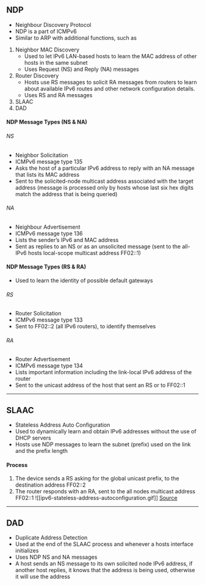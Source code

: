## NDP
- Neighbour Discovery Protocol
- NDP is a part of ICMPv6
- Similar to ARP with additional functions, such as
1. Neighbor MAC Discovery
    - Used to let IPv6 LAN-based hosts to learn the MAC address of other hosts in the same subnet
    - Uses Request (NS) and Reply (NA) messages
2. Router Discovery
    - Hosts use RS messages to solicit RA messages from routers to learn about available IPv6 routes and other network configuration details.
    - Uses RS and RA messages
3. SLAAC
4. DAD
#### NDP Message Types (NS & NA)
###### NS
- Neighbor Solicitation
- ICMPv6 message type 135
- Asks the host of a particular IPv6 address to reply with an NA message that lists its MAC address
- Sent to the solicited-node multicast address associated with the target address (message is processed only by hosts whose last six hex digits match the address that is being queried)
###### NA
- Neighbour Advertisement
- ICMPv6 message type 136
- Lists the sender’s IPv6 and MAC address
- Sent as replies to an NS or as an unsolicited message (sent to the all-IPv6 hosts local-scope multicast address FF02::1)
#### NDP Message Types (RS & RA)
- Used to learn the identity of possible default gateways
###### RS
- Router Solicitation
- ICMPv6 message type 133
- Sent to FF02::2 (all IPv6 routers), to identify themselves
###### RA
- Router Advertisement
- ICMPv6 message type 134
- Lists important information including the link-local IPv6 address of the router
- Sent to the unicast address of the host that sent an RS or to FF02::1
---
## SLAAC
- Stateless Address Auto Configuration
- Used to dynamically learn and obtain IPv6 addresses without the use of DHCP servers
- Hosts use NDP messages to learn the subnet (prefix) used on the link and the prefix length
#### Process
1. The device sends a RS asking for the global unicast prefix, to the destination address FF02::2
2. The router responds with an RA, sent to the all nodes multicast address FF02::1
![[ipv6-stateless-address-autoconfiguration.gif]]
[Source](https://www.networkacademy.io/ccna/ipv6/stateless-address-autoconfiguration-slaac)

---
## DAD
- Duplicate Address Detection
- Used at the end of the SLAAC process and whenever a hosts interface initializes
- Uses NDP NS and NA messages
- A host sends an NS message to its own solicited node IPv6 address, if another host replies, it knows that the address is being used, otherwise it will use the address